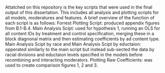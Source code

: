 Attatched on this repository is the key scripts that were used in the final output of this dissertation. This includes all analysis and plotting scripts for all models, moderatures and features.
A brief overview of the function of each script is as follows:
Forrest Plotting Script: produced  appendix figures from B.1-B.4.
Main Analysis Scipt: used for hypothesis 1, running an OLS for all content IDs by treatment and control specification, merging these in a block diagnonal matrix and then estimating coefficients by ad content type.
Main Analysis Scipt by race and Main Analysis Scipt by eductaion: opperated similarly to the main script but instead sub-sected the data by racial divisions and eductaion levels specified in the models before recombining and interacting moderators.
Plotting Raw Coefficients: was used to create comparison figures 1, 2 and 3.
